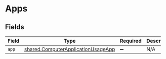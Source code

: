 # Apps


## Fields

| Field                                                                                           | Type                                                                                            | Required                                                                                        | Description                                                                                     |
| ----------------------------------------------------------------------------------------------- | ----------------------------------------------------------------------------------------------- | ----------------------------------------------------------------------------------------------- | ----------------------------------------------------------------------------------------------- |
| `app`                                                                                           | [shared.ComputerApplicationUsageApp](../../../sdk/models/shared/computerapplicationusageapp.md) | :heavy_minus_sign:                                                                              | N/A                                                                                             |